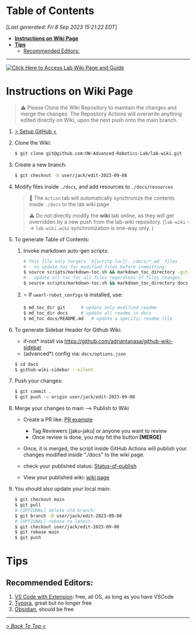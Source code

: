 <toc>

# Table of Contents
[*Last generated: Fri  8 Sep 2023 15:21:22 EDT*]
- [**Instructions on Wiki Page**](#Instructions-on-Wiki-Page)
- [**Tips**](#Tips)
  - [Recommended Editors:](#Recommended-Editors)

---
</toc>
<a href="https://github.com/UW-Advanced-Robotics-Lab/lab-wiki/wiki" target="_blank"><img src="https://github.com/UW-Advanced-Robotics-Lab/lab-wiki/blob/main/docs/resources/button.png" alt="Click Here to Access Lab Wiki Page and Guide"/></a>



# Instructions on Wiki Page

> :warning: Please Clone the Wiki Repository to maintain the changes and merge the changes. The Repository Actions will overwrite anything edited directly on Wiki, upon the next push onto the main branch.

1. [> Setup GitHub <](https://github.com/UW-Advanced-Robotics-Lab/lab-wiki/wiki/Waterloo-Steel%3APlatform-Workstation-Setup#133-ssh-keys--github)

2. Clone the Wiki: 

   ```bash
   $ git clone git@github.com:UW-Advanced-Robotics-Lab/lab-wiki.git
   ```

3. Create a new branch:

   ```bash
   $ git checkout -b user/jack/edit-2023-09-08
   ```

4. Modify files inside `./docs`, and add resources to `./docs/resources`

   > :notebook: The `Action` tab will automatically synchronize the contents inside `./docs` to the lab wiki page
   >
   > :warning: Do not directly modify the **wiki** tab online, as they will get overridden by a new push from the lab-wiki repository. (`lab-wiki` --> `lab-wiki.wiki` synchronization is one-way only. )

5. To generate Table of Contents:

   1. Invoke markdown auto-gen scripts:

      ```bash
      # This file only targets `${scritp-loc}/../docs/*.md` files
      # - to update toc for modified files before committing:
      $ source scripts/markdown-toc.sh && markdown_toc_directory -git
      # - update all toc for all files regardless of files changes:
      $ source scripts/markdown-toc.sh && markdown_toc_directory docs
      ```
      
   1. ⭐ If `uwarl-robot_configs` is installed, use:

      ```bash
      $ md_toc_dir git  	# update only modified readme
      $ md_toc_dir docs 	# update all readme in docs
      $ md_toc docs/README.md	# update a specific readme file
      ```

6. To generate Sidebar Header for Github Wiki:

   - if-not* install via https://github.com/adriantanasa/github-wiki-sidebar
   - (advanced*) config via: `docs/options.json` 

   ```bash
   $ cd docs
   $ github-wiki-sidebar --silent
   ```

7. Push your changes:

   ```bash
   $ git commit .
   $ git push -u origin user/jack/edit-2023-09-08
   ```

8. Merge your changes to main --> Publish to Wiki

   - Create a PR like: [PR example](https://github.com/UW-Advanced-Robotics-Lab/lab-wiki/pull/3)
     - Tag Reviewers [jaku-jaku] or anyone you want to review
     - Once review is done, you may hit the button **[MERGE]**

   - Once, it is merged, the script inside GitHub Actions will publish your changes modified inside "./docs" to the wiki page.
   - check your published status: [Status-of-publish](https://github.com/UW-Advanced-Robotics-Lab/lab-wiki/actions) 
   - View your published wiki: [wiki page](https://github.com/UW-Advanced-Robotics-Lab/lab-wiki/wiki)

9. You should also update your local main:

   ```bash
   $ git checkout main
   $ git pull
   # [OPTIONAL] delete old branch:
   $ git branch -D user/jack/edit-2023-09-08
   # [OPTIONAL] rebase to latest:
   $ git checkout user/jack/edit-2023-09-08
   $ git rebase main
   $ git push 
   ```




# Tips

## Recommended Editors:

1. [VS Code with Extension](https://marketplace.visualstudio.com/items?itemName=yzhang.markdown-all-in-one): free, all OS, as long as you have VSCode
2. [Typora](https://typora.io), great but no longer free
3. [Obsidian](https://obsidian.md), should be free




<eof>

---
[*> Back To Top <*](#Table-of-Contents)
</eof>